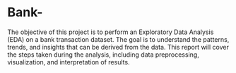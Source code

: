 # Bank-
The objective of this project is to perform an Exploratory Data Analysis (EDA) on a bank transaction dataset. The goal is to understand the patterns, trends, and insights that can be derived from the data. This report will cover the steps taken during the analysis, including data preprocessing, visualization, and interpretation of results.
